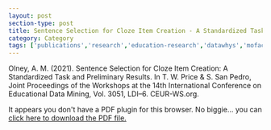 ```yaml
---
layout: post
section-type: post
title: Sentence Selection for Cloze Item Creation - A Standardized Task and Preliminary Results
category: Category
tags: ['publications','research','education-research','datawhys','mofacts','ldi','braintrust','conference-regular','discourse', 'nlp']
---
```


Olney, A. M. (2021). Sentence Selection for Cloze Item Creation: A Standardized Task and Preliminary Results. In T. W. Price & S. San Pedro, Joint Proceedings of the Workshops at the 14th International Conference on Educational Data Mining, Vol. 3051, LDI–6. CEUR-WS.org.

<object data="https://blogs.memphis.edu/aolney/files/2021/12/Olney2021-cloze-sentence-LDI_6.pdf" type="application/pdf" width="100%" height="600px">
 
  <p>It appears you don't have a PDF plugin for this browser.
  No biggie... you can <a href="https://blogs.memphis.edu/aolney/files/2021/12/Olney2021-cloze-sentence-LDI_6.pdf">click here to
  download the PDF file.</a></p>
  
</object>
